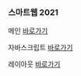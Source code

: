 
### 스마트웹 2021

메인 <a href="https://rlozib.github.io/dothome21/">바로가기</a>

자바스크립트 <a href=https://rlozib.github.io/dothome21/javascript/javascript100.html>바로가기</a> 

레이아웃 <a href=https://rlozib.github.io/dothome21/layout/index.html>바로가기</a>
